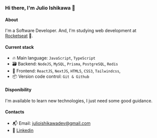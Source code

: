 ### Hi there, I'm Julio Ishikawa 👋

#### About
I'm a Software Developer. And, I'm studying web development at [Rocketseat](https://rocketseat.com.br/) :rocket:.

#### Current stack
- 🔥 Main language: `JavaScript`, `TypeScript`
- 🗃️ Backend: `NodeJS`, `MySQL`, `Prisma`, `PostgreSQL`, `Redis`
- 🚧 Frontend: `ReactJS`, `NextJS`, `HTML5`, `CSS3`, `Tailwindcss`,
- 📦️ Version code control: `Git & Github`

#### Disponibility
I'm available to learn new technologies, I just need some good guidance.

#### Contacts 
- 📬 Email: julioishikawadev@gmail.com
- 👤 [Linkedin](https://www.linkedin.com/in/julio-ishikawa/)
